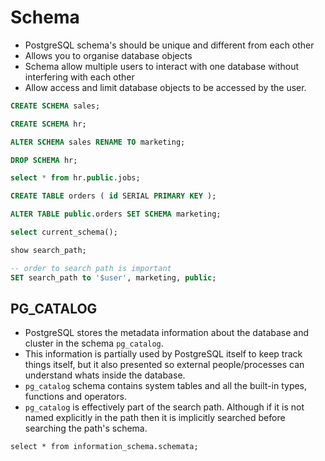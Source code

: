 # Schema

* PostgreSQL schema's should be unique and different from each other
* Allows you to organise database objects
* Schema allow multiple users to interact with one database without interfering with each other
* Allow access and limit database objects to be accessed by the user.

```sql
CREATE SCHEMA sales;

CREATE SCHEMA hr;

ALTER SCHEMA sales RENAME TO marketing;

DROP SCHEMA hr;

select * from hr.public.jobs;

CREATE TABLE orders ( id SERIAL PRIMARY KEY );

ALTER TABLE public.orders SET SCHEMA marketing;

select current_schema();

show search_path;

-- order to search path is important 
SET search_path to '$user', marketing, public;
```

## PG\_CATALOG

* PostgreSQL stores the metadata information about the database and cluster in the schema `pg_catalog`. 
* This information is partially used by PostgreSQL itself to keep track things itself, but it also presented so external people/processes can understand whats inside the database.
* `pg_catalog` schema contains system tables and all the built-in types, functions and operators.
* `pg_catalog` is effectively part of the search path. Although if it is not named explicitly in the path then it is implicitly searched before searching the path's schema.

`select * from information_schema.schemata;`

